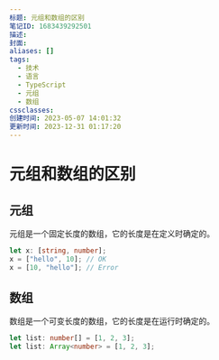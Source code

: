 ```yaml
---
标题: 元组和数组的区别
笔记ID: 1683439292501
描述: 
封面: 
aliases: []
tags:
  - 技术
  - 语言
  - TypeScript
  - 元组
  - 数组
cssclasses: 
创建时间: 2023-05-07 14:01:32
更新时间: 2023-12-31 01:17:20
---
```


# 元组和数组的区别

## 元组

元组是一个固定长度的数组，它的长度是在定义时确定的。

```ts
let x: [string, number];
x = ["hello", 10]; // OK
x = [10, "hello"]; // Error
```

## 数组

数组是一个可变长度的数组，它的长度是在运行时确定的。

```ts
let list: number[] = [1, 2, 3];
let list: Array<number> = [1, 2, 3];
```
